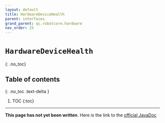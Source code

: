 ```yaml
---
layout: default
title: HardwareDeviceHealth
parent: interfaces
grand_parent: qc.robotcore.hardware
nav_order: 25
---
```

# `HardwareDeviceHealth`
{: .no_toc}

## Table of contents
{: .no_toc .text-delta }

1. TOC
{:toc}
---
**This page has not yet been written**. Here is the link to the [official JavaDoc](https://ftctechnh.github.io/ftc_app/doc/javadoc/com/qualcomm/robotcore/hardware/HardwareDeviceHealth.html)
        